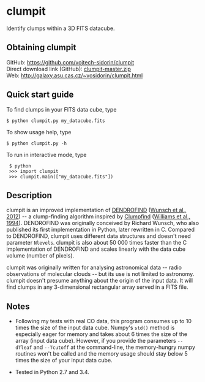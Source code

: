 # clumpit

Identify clumps within a 3D FITS datacube.

## Obtaining clumpit

GitHub: <https://github.com/vojtech-sidorin/clumpit>  
Direct download link (GitHub):
[clumpit-master.zip](https://github.com/vojtech-sidorin/clumpit/archive/master.zip)  
Web: <http://galaxy.asu.cas.cz/~vosidorin/clumpit.html>

## Quick start guide

To find clumps in your FITS data cube, type

    $ python clumpit.py my_datacube.fits

To show usage help, type

    $ python clumpit.py -h

To run in interactive mode, type

     $ python
     >>> import clumpit
     >>> clumpit.main(["my_datacube.fits"])

## Description

clumpit is an improved implementation of
[DENDROFIND](http://galaxy.asu.cas.cz/~richard/dendrofind/)
([Wunsch et al., 2012](http://adsabs.harvard.edu/abs/2012A%26A...539A.116W))
-- a clump-finding algorithm inspired by
[Clumpfind](http://www.ifa.hawaii.edu/users/jpw/clumpfind.shtml)
([Williams et al., 1994](http://adsabs.harvard.edu/abs/1994ApJ...428..693W)).
DENDROFIND was originally conceived by Richard Wunsch, who also published its
first implementation in Python, later rewritten in C.  Compared to DENDROFIND,
clumpit uses different data structures and doesn't need parameter `Nlevels`.
clumpit is also about 50 000 times faster than the C implementation of
DENDROFIND and scales linearly with the data cube volume (number of pixels).

clumpit was originally written for analysing astronomical data -- radio
observations of molecular clouds -- but its use is not limited to astronomy.
clumpit doesn't presume anything about the origin of the input data.  It will
find clumps in any 3-dimensional rectangular array served in a FITS file.

## Notes

-   Following my tests with real CO data, this program consumes up to 10 times
    the size of the input data cube.  Numpy's `std()` method is especially
    eager for memory and takes about 6 times the size of the array (input data
    cube).  However, if you provide the parameters `--dTleaf` and `--Tcutoff`
    at the command-line, the memory-hungry numpy routines won't be called and
    the memory usage should stay below 5 times the size of your input data
    cube.

-   Tested in Python 2.7 and 3.4.
